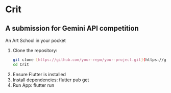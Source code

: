 # Crit
## A submission for Gemini API competition

An Art School in your pocket
 
1. Clone the repository:
   ```sh
   git clone [https://github.com/your-repo/your-project.git](https://github.com/DamonHollenbeck/Crit/edit/main/README.md)
   cd Crit
2. Ensure Flutter is installed
3. Install dependencies:
  flutter pub get
4. Run App:
   flutter run
  
